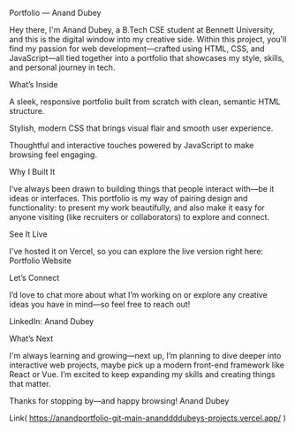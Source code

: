 Portfolio — Anand Dubey

Hey there, I'm Anand Dubey, a B.Tech CSE student at Bennett University, and this is the digital window into my creative side. Within this project, you'll find my passion for web development—crafted using HTML, CSS, and JavaScript—all tied together into a portfolio that showcases my style, skills, and personal journey in tech.

What’s Inside

A sleek, responsive portfolio built from scratch with clean, semantic HTML structure.

Stylish, modern CSS that brings visual flair and smooth user experience.

Thoughtful and interactive touches powered by JavaScript to make browsing feel engaging.

Why I Built It

I’ve always been drawn to building things that people interact with—be it ideas or interfaces. This portfolio is my way of pairing design and functionality: to present my work beautifully, and also make it easy for anyone visiting (like recruiters or collaborators) to explore and connect.

See It Live

I've hosted it on Vercel, so you can explore the live version right here: Portfolio Website 

Let’s Connect

I’d love to chat more about what I’m working on or explore any creative ideas you have in mind—so feel free to reach out!

LinkedIn: Anand Dubey

What’s Next

I'm always learning and growing—next up, I’m planning to dive deeper into interactive web projects, maybe pick up a modern front-end framework like React or Vue. I’m excited to keep expanding my skills and creating things that matter.

Thanks for stopping by—and happy browsing!
Anand Dubey


Link( https://anandportfolio-git-main-ananddddubeys-projects.vercel.app/ )
